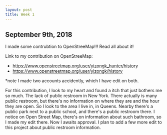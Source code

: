 ```yaml
---
layout: post
title: Week 1
---
```



## September 9th, 2018
I made some contrubtion to OpenStreeMap!!! Read all about it!


Link to my contribution on OpenStreeMap: 
- <https://www.openstreetmap.org/user/yizongk_hunter/history>
- <https://www.openstreetmap.org/user/yizongk/history>

*note I made two accounts accidently, which I have edit on both.

For this contribution, I look to my heart and found a itch that just bothers me so much. The lack of public restroom in New York. There actually is many public restroom, but there's no information on where they are and the hour they are open. So I look to the area I live in, in Queens. Nearby there's a public park next to a public school, and there's a public restroom there. I notice on Open Street Map, there's on information about such bathroom, so I made my edit there. Now I awaits approval. I plan to add a few more edit to this project about public restroom information.



